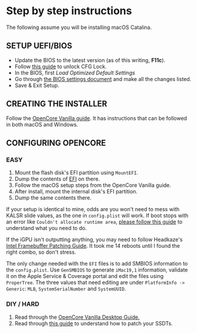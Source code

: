 # Step by step instructions

The following assume you will be installing macOS Catalina.

## SETUP UEFI/BIOS

* Update the BIOS to the latest version (as of this writing, **F11c**).
* Follow [this guide](https://khronokernel-2.gitbook.io/opencore-vanilla-desktop-guide/extras/msr-lock) to unlock CFG Lock.
* In the BIOS, first *Load Optimized Default Settings*
* Go through [the BIOS settings document](BIOS_SETTINGS.md) and make all the changes listed.
* Save & Exit Setup.

## CREATING THE INSTALLER

Follow the [OpenCore Vanilla guide](https://khronokernel.github.io/Opencore-Vanilla-Desktop-Guide/installer-guide/opencore-efi.html). It has instructions that can be followed in both macOS and Windows.

## CONFIGURING OPENCORE

### EASY

1. Mount the flash disk's EFI partition using `MountEFI`.
2. Dump the contents of [EFI](./EFI) on there.
3. Follow the macOS setup steps from the OpenCore Vanilla guide.
4. After install, mount the internal disk's EFI partition.
5. Dump the same contents there.

If your setup is identical to mine, odds are you won't need to mess with KALSR slide values, as the one in `config.plist` will work. If boot stops with an error like `Couldn't allocate runtime area`, [please follow this guide](https://khronokernel-2.gitbook.io/opencore-vanilla-desktop-guide/extras/kalsr-fix) to understand what you need to do.

If the iGPU isn't outputting anything, you may need to follow Headkaze's [Intel Framebuffer Patching Guide](https://www.insanelymac.com/forum/topic/334899-intel-framebuffer-patching-using-whatevergreen/?tab=comments#comment-2626271). It took me 14 reboots until I found the right combo, so don't stress.

The only change needed with the `EFI` files is to add SMBIOS information to the `config.plist`. Use `GenSMBIOS` to generate `iMac19,1` information, validate it on the Apple Service & Coverage portal and edit the files using `ProperTree`. The three values that need editing are under `PlatformInfo -> Generic`: `MLB`, `SystemSerialNumber` and `SystemUUID`. 

### DIY / HARD

1. Read through the [OpenCore Vanilla Desktop Guide.](https://khronokernel.github.io/Opencore-Vanilla-Desktop-Guide/)
2. Read through [this guide](https://khronokernel.github.io/Getting-Started-With-ACPI/) to understand how to patch your SSDTs.
